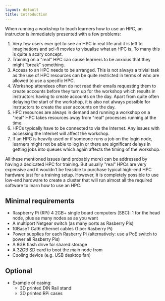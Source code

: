 ```yaml
---
layout: default
title: Introduction
---
```


When running a workshop to teach learners how to use an HPC, an instructor is
immediately presented with a few problems:

1. Very few users ever get to see an HPC in real life and it is left to 
imaginations and sci-fi movies to visualise what an HPC is. To many this is
quite a scary concept. 
1. Training on a "real" HPC can cause learners to be anxious that they might 
"break" something.
1. Access to an HPC needs to be arranged. This is not always a trivial task as
the use of HPC resources can be quite restricted in terms of who are allowed
to use a specific HPC. 
1. Workshop attendees often do not read their emails 
requesting them to create accounts before they turn up for the workshop which
results in instructors having to create accounts on the day. Apart from quite
often delaying the start of the workshop, it is also not always possible for 
instructors to create the user accounts on the day.
1. HPC resources are always in demand and running a workshop on a "real" HPC
takes resources away from "real" processes running at the time.
1. HPCs typically have to be connected to via the Internet. Any issues with 
accessing the Internet will affect the workshop.
1. If an HPC is heavily used or if someone runs a job on the login node, 
learners might not be able to log in or there are significant delays in getting
jobs into queues which again affects the timing of the workshop.

All these mentioned issues (and probably more) can be addressed by having a
dedicated HPC for training. But usually "real" HPCs are very expensive and it
wouldn't be feasible to purchase typical high-end HPC hardware just for a 
training setup. However, it is completely possible to use low-end hardware to
create a cluster that will run almost all the required software to learn how
to use an HPC.

## Minimal requirements
- Raspberry Pi (RPi) 4 2GB+ single board computers (SBC): 1 for the head node, plus as many nodes as as you want
- A multiport Netgear switch (as many ports as Rasberry Pis)
- 10BaseT Cat6 ethernet cables (1 per Rasberry Pi)
- Power supplies for each Rasberry Pi (alternatively: use a PoE switch to power all Rasberry Pis)
- A 8GB flash drive for shared storage
- A 32GB SD card to boot the main node from
- Cooling device (e.g. USB desktop fan)
 
## Optional
- Example of casing:
  - 3D printed DIN Rail stand
  - 3D printed RPi cases


